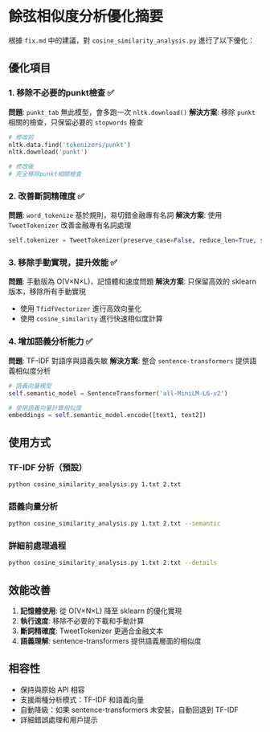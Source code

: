 # 餘弦相似度分析優化摘要

根據 `fix.md` 中的建議，對 `cosine_similarity_analysis.py` 進行了以下優化：

## 優化項目

### 1. 移除不必要的punkt檢查 ✅
**問題**: `punkt_tab` 無此模型，會多跑一次 `nltk.download()`
**解決方案**: 移除 `punkt` 相關的檢查，只保留必要的 `stopwords` 檢查
```python
# 修改前
nltk.data.find('tokenizers/punkt')
nltk.download('punkt')

# 修改後
# 完全移除punkt相關檢查
```

### 2. 改善斷詞精確度 ✅
**問題**: `word_tokenize` 基於規則，易切錯金融專有名詞
**解決方案**: 使用 `TweetTokenizer` 改善金融專有名詞處理
```python
self.tokenizer = TweetTokenizer(preserve_case=False, reduce_len=True, strip_handles=True)
```

### 3. 移除手動實現，提升效能 ✅
**問題**: 手動版為 O(V×N×L)，記憶體和速度問題
**解決方案**: 只保留高效的 sklearn 版本，移除所有手動實現
- 使用 `TfidfVectorizer` 進行高效向量化
- 使用 `cosine_similarity` 進行快速相似度計算

### 4. 增加語義分析能力 ✅
**問題**: TF-IDF 對語序與語義失敏
**解決方案**: 整合 `sentence-transformers` 提供語義相似度分析
```python
# 語義向量模型
self.semantic_model = SentenceTransformer('all-MiniLM-L6-v2')

# 使用語義向量計算相似度
embeddings = self.semantic_model.encode([text1, text2])
```

## 使用方式

### TF-IDF 分析（預設）
```bash
python cosine_similarity_analysis.py 1.txt 2.txt
```

### 語義向量分析
```bash
python cosine_similarity_analysis.py 1.txt 2.txt --semantic
```

### 詳細前處理過程
```bash
python cosine_similarity_analysis.py 1.txt 2.txt --details
```

## 效能改善

1. **記憶體使用**: 從 O(V×N×L) 降至 sklearn 的優化實現
2. **執行速度**: 移除不必要的下載和手動計算
3. **斷詞精確度**: TweetTokenizer 更適合金融文本
4. **語義理解**: sentence-transformers 提供語義層面的相似度

## 相容性

- 保持與原始 API 相容
- 支援兩種分析模式：TF-IDF 和語義向量
- 自動降級：如果 sentence-transformers 未安裝，自動回退到 TF-IDF
- 詳細錯誤處理和用戶提示 